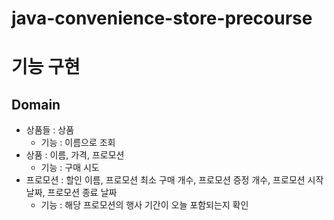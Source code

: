 # java-convenience-store-precourse

# 기능 구현

## Domain
- 상품들 : 상품
  - 기능 : 이름으로 조회
- 상품 : 이름, 가격, 프로모션
  - 기능 : 구매 시도
- 프로모션 : 할인 이름, 프로모션 최소 구매 개수, 프로모션 증정 개수, 프로모션 시작 날짜, 프로모션 종료 날짜
  - 기능 : 해당 프로모션의 행사 기간이 오늘 포함되는지 확인